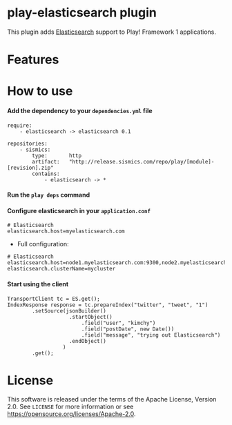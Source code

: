 # play-elasticsearch plugin

This plugin adds [Elasticsearch](https://en.wikipedia.org/wiki/Elasticsearch) support to Play! Framework 1 applications.

# Features

# How to use

####  Add the dependency to your `dependencies.yml` file

```
require:
    - elasticsearch -> elasticsearch 0.1

repositories:
    - sismics:
        type:       http
        artifact:   "http://release.sismics.com/repo/play/[module]-[revision].zip"
        contains:
            - elasticsearch -> *

```
####  Run the `play deps` command
####  Configure elasticsearch in your `application.conf`

```
# Elasticsearch
elasticsearch.host=myelasticsearch.com
```

- Full configuration:
```
# Elasticsearch
elasticsearch.host=node1.myelasticsearch.com:9300,node2.myelasticsearch.com:9300
elasticsearch.clusterName=mycluster
```

####  Start using the client
```
TransportClient tc = ES.get();
IndexResponse response = tc.prepareIndex("twitter", "tweet", "1")
        .setSource(jsonBuilder()
                    .startObject()
                        .field("user", "kimchy")
                        .field("postDate", new Date())
                        .field("message", "trying out Elasticsearch")
                    .endObject()
                  )
        .get();
```

# License

This software is released under the terms of the Apache License, Version 2.0. See `LICENSE` for more
information or see <https://opensource.org/licenses/Apache-2.0>.
